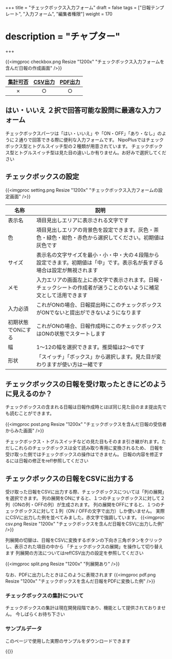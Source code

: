 +++
title = "チェックボックス入力フォーム"
draft = false
tags = ["日報テンプレート", "入力フォーム", "編集者権限"]
weight = 170
# description = "チャプター"
+++

{{<imgproc checkbox.png Resize "1200x" "チェックボックス入力フォームを含んだ日報の作成画面" />}}

|[集計可否](/report/totalling/form/)|[CSV出力](/report/totalling/csv/)|[PDF出力](/report/read/pdf/)|
|:---:|:---:|:---:|
|✗|○|○|

## はい・いいえ ２択で回答可能な設問に最適な入力フォーム

チェックボックスパーツは「はい・いいえ」や「ON・OFF」「あり・なし」のように２通りで回答できる際に便利な入力フォームです。
NipoPlusではチェックボックス型とトグルスイッチ型の２種類が用意されています。
チェックボックス型とトグルスイッチ型は見た目の違いしか有りません。お好みで選択してください

## チェックボックスの設定

{{<imgproc setting.png Resize "1200x" "チェックボックス入力フォームの設定画面" />}}

|名称|説明|
|---|---|
|表示名|項目見出しエリアに表示される文字です|
|色|項目見出しエリアの背景色を設定できます。灰色・茶色・緑色・紺色・赤色から選択してください。初期値は灰色です|
|サイズ|表示名の文字サイズを最小・小・中・大の４段階から設定できます。初期値は「中」です。表示名が長すぎる場合は設定が無視されます|
|メモ|入力エリアの画面左上に赤文字で表示されます。日報・チェックシートの作成者が迷うことのないように補足文として活用できます|
|入力必須|これがONの場合、日報提出時にこのチェックボックスがONでないと提出ができないようになります|
|初期状態でONにする|これがONの場合、日報作成時にこのチェックボックスはONの状態でスタートします|
|幅|1〜12の幅を選択できます。推奨幅は2〜6です|
|形状|「スイッチ」「ボックス」から選択します。見た目が変わりますが使い方は一緒です|

## チェックボックスの日報を受け取ったときにどのように見えるのか？

チェックボックスの含まれる日報は日報作成時とほぼ同じ見た目のまま提出先でも読むことができます。

{{<imgproc post.png Resize "1200x" "チェックボックスを含んだ日報の受信者からみた画面" />}}

チェックボックス・トグルスイッチなどの見た目もそのまま引き継がれます。ただしこれらのチェックボックスは全て読み取り専用に変換されるため、
日報を受け取った側ではチェックボックスの操作はできません。
日報の内容を修正するには日報の修正をref!参照してください

## チェックボックスの日報をCSVに出力する

受け取った日報をCSVに出力する際、チェックボックスについては「列の展開」を選択できます。
列の展開をONにすると、１つのチェックボックスに対して２列（ONの列・OFFの列）が生成されます。
列の展開をOFFにすると、１つのチェックボックスに対して１列（ON / OFFの文字で出力）しか使いません。
実際にCSVに出力した例を並べてみました。赤文字で強調しています。
{{<imgproc csv.png Resize "1200x" "チェックボックスを含んだ日報をCSVに出力した例" />}}

列展開の切替は、日報をCSVに変換するボタンの下向き三角ボタンをクリックし、表示された項目の中から
「チェックボックスの展開」を操作して切り替えます
列展開の方法についてはref!CSV出力の設定を参照してください

{{<imgproc split.png Resize "1200x" "列展開あり" />}}

なお、PDFに出力したときはこのように表現されます
{{<imgproc pdf.png Resize "1200x" "チェックボックスを含んだ日報をPDFに変換した例" />}}

### チェックボックスの集計について

チェックボックスの集計は現在開発段階であり、機能として提供されておりません。
今しばらくお待ち下さい

### サンプルデータ

このページで使用した実際のサンプルをダウンロードできます

{{<attachments style="orange" />}}
